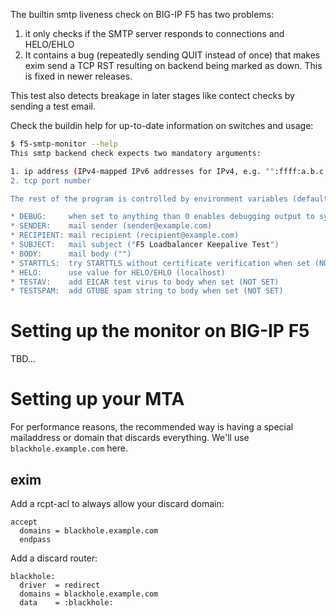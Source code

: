The builtin smtp liveness check on BIG-IP F5 has two problems:

1. it only checks if the SMTP server responds to connections and HELO/EHLO
2. It contains a bug (repeatedly sending QUIT instead of once) that makes exim send a TCP RST resulting on backend being marked as down. This is fixed in newer releases.

This test also detects breakage in later stages like contect checks by sending a test email.

Check the buildin help for up-to-date information on switches and usage:

```sh
$ f5-smtp-monitor --help
This smtp backend check expects two mandatory arguments:

1. ip address (IPv4-mapped IPv6 addresses for IPv4, e.g. "":ffff:a.b.c.d")
2. tcp port number

The rest of the program is controlled by environment variables (defaults in parenthesis):

* DEBUG:     when set to anything than 0 enables debugging output to syslog (0)
* SENDER:    mail sender (sender@example.com)
* RECIPIENT: mail recipient (recipient@example.com)
* SUBJECT:   mail subject ("F5 Loadbalancer Keepalive Test")
* BODY:      mail body ("")
* STARTTLS:  try STARTTLS without certificate verification when set (NOT SET)
* HELO:      use value for HELO/EHLO (localhost)
* TESTAV:    add EICAR test virus to body when set (NOT SET)
* TESTSPAM:  add GTUBE spam string to body when set (NOT SET)
```

# Setting up the monitor on BIG-IP F5

TBD…

# Setting up your MTA

For performance reasons, the recommended way is having a special mailaddress or domain that discards everything.
We'll use `blackhole.example.com` here.

## exim

Add a rcpt-acl to always allow your discard domain:

```
accept
  domains = blackhole.example.com
  endpass
```

Add a discard router:

```
blackhole:
  driver  = redirect
  domains = blackhole.example.com
  data    = :blackhole:
```
